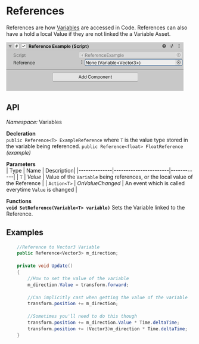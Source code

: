 # References
References are how [Variables](Variables.md) are accessed in Code. References can also have a hold a local Value if they are not linked the a Variable Asset.

![Inspector](Media/ReferenceInspector.gif?raw=true)

## API
*Namespace:* Variables 

**Decleration**  
`public Reference<T> ExampleReference` where `T` is the value type stored in the variable being referenced.
`public Reference<float> FloatReference` *(example)*

**Parameters**  
| Type          | Name                 | Description|
|--------------|-----------------------|------------|
| `T`          | *Value*               | Value of the `Variable` being references, or the local value of the Reference     |
| `Action<T>`  | *OnValueChanged*      | An event which is called everytime `Value` is changed      |

**Functions**  
**`void SetReference(Variable<T> variable)`**
Sets the Variable linked to the Reference.


## Examples

```cs
    //Reference to Vector3 Variable
    public Reference<Vector3> m_direction;

    private void Update()
    {
        //How to set the value of the variable
        m_direction.Value = transform.forward;

        //Can implicitly cast when getting the value of the variable
        transform.position += m_direction;

        //Sometimes you'll need to do this though
        transform.position += m_direction.Value * Time.deltaTime;
        transform.position += (Vector3)m_direction * Time.deltaTime;  
    }
```